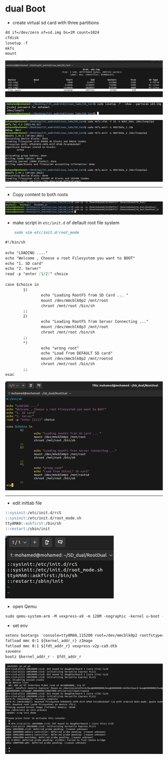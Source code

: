 # dual Boot

- create virtual sd card with three partitions

```markdown
dd if=/dev/zero of=sd.img bs=1M count=1024
cfdisk
losetup -f
mkfs
mount
```

![Untitled](dual%20Boot%2047a23b187a8747518f7e074b8467ee51/Untitled.png)

![Untitled](dual%20Boot%2047a23b187a8747518f7e074b8467ee51/Untitled%201.png)

![Untitled](dual%20Boot%2047a23b187a8747518f7e074b8467ee51/Untitled%202.png)

---

- Copy content to both roots

![Untitled](dual%20Boot%2047a23b187a8747518f7e074b8467ee51/Untitled%203.png)

- make script in `etc/init.d` of default root file system

```markdown
	sudo vim etc/init.d/root_mode
```

```markdown
#!/bin/sh

echo "LOADING ...."
echo "Welcome , Choose a root Filesystem you want to BOOT"
echo "1. SD card"
echo "2. Server"
read -p "enter [1/2]" choice

case $choice in
        1)
                echo "Loading RootFS from SD Card ... "
                mount /dev/mmcblk0p2 /mnt/root
                chroot /mnt/root /bin/sh
        ;;
        2)
                echo "Loading RootFS from Server Connecting ..."
                mount /dev/mmcblk0p3 /mnt/root
                chroot /mnt/root /bin/sh
        ;;
        *)
                echo "wrong root"
                echo "Load from DEFAULT SD card"
                mount /dev/mmcblk0p2 /mnt/rootsd
                chroot /mnt/root /bin/sh
        ;;
esac
```

![Untitled](dual%20Boot%2047a23b187a8747518f7e074b8467ee51/Untitled%204.png)

---

- edit inittab file

```markdown
::sysinit:/etc/init.d/rcS
::sysinit:/etc/init.d/root_mode.sh
ttyAMA0::askfirst:/bin/sh
::restart:/sbin/init
```

![Untitled](dual%20Boot%2047a23b187a8747518f7e074b8467ee51/Untitled%205.png)

- open Qemu

```markdown
sudo qemu-system-arm -M vexpress-a9 -m 128M -nographic -kernel u-boot -sd ~/Desktop/iti_android/Linux_labs/SD_Card/sd3.img

```

- set env

```markdown
setenv bootargs 'console=ttyAMA0,115200 root=/dev/mmcblk0p2 rootfstype=ext4 rw rootwait'
fatload mmc 0:1 ${kernel_addr_r} zImage
fatload mmc 0:1 ${fdt_addr_r} vexpress-v2p-ca9.dtb
saveenv
bootz $kernel_addr_r - $fdt_addr_r
```

![Untitled](dual%20Boot%2047a23b187a8747518f7e074b8467ee51/Untitled%206.png)
